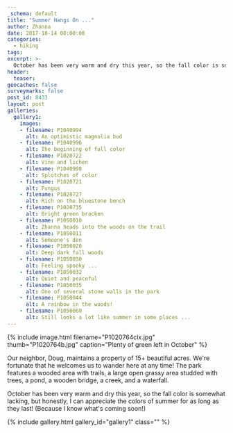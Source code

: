 ```yaml
---
_schema: default
title: "Summer Hangs On ..."
author: Zhanna
date: 2017-10-14 00:00:00
categories:
  - hiking
tags:
excerpt: >-
  October has been very warm and dry this year, so the fall color is somewhat lacking, but honestly, I can appreciate the colors of summer for as long as they last!
header:
  teaser:
geocaches: false
surveymarks: false
post_id: 8433
layout: post
galleries:
  gallery1:
    images:
    - filename: P1040994
      alt: An optimistic magnolia bud
    - filename: P1040996
      alt: The beginning of fall color 
    - filename: P1020722
      alt: Vine and lichen 
    - filename: P1040998
      alt: Splotches of color
    - filename: P1020721
      alt: Fungus 
    - filename: P1020727
      alt: Rich on the bluestone bench 
    - filename: P1020735
      alt: Bright green bracken
    - filename: P1050010
      alt: Zhanna heads into the woods on the trail 
    - filename: P1050011
      alt: Someone's den    
    - filename: P1050020
      alt: Deep dark fall woods
    - filename: P1050030
      alt: Feeling spooky ... 
    - filename: P1050032
      alt: Quiet and peaceful    
    - filename: P1050035
      alt: One of several stone walls in the park
    - filename: P1050044
      alt: A rainbow in the woods!
    - filename: P1050060
      alt: Still looks a lot like summer in some places ...                                                       
---
```


{% include image.html filename="P1020764clx.jpg" thumb="P1020764b.jpg" caption="Plenty of green left in October" %}

Our neighbor, Doug, maintains a property of 15+ beautiful acres. We're fortunate that he welcomes us to wander here at any time! The park features a wooded area with trails, a large open grassy area studded with trees, a pond, a wooden bridge, a creek, and a waterfall.

October has been very warm and dry this year, so the fall color is somewhat lacking, but honestly, I can appreciate the colors of summer for as long as they last! (Because I know what's coming soon!)

{% include gallery.html gallery_id="gallery1" class="" %}
